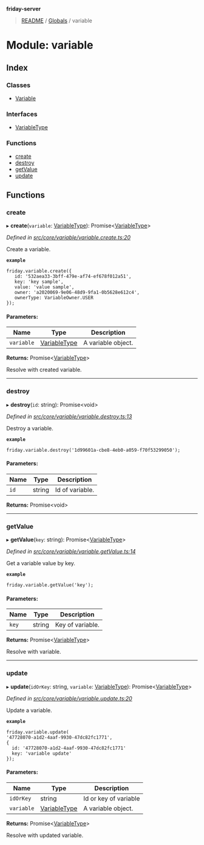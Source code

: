 **friday-server**

> [README](../README.md) / [Globals](../globals.md) / variable

# Module: variable

## Index

### Classes

* [Variable](../classes/variable.variable-1.md)

### Interfaces

* [VariableType](../interfaces/variable.variabletype.md)

### Functions

* [create](variable.md#create)
* [destroy](variable.md#destroy)
* [getValue](variable.md#getvalue)
* [update](variable.md#update)

## Functions

### create

▸ **create**(`variable`: [VariableType](../interfaces/variable.variabletype.md)): Promise\<[VariableType](../interfaces/variable.variabletype.md)>

*Defined in [src/core/variable/variable.create.ts:20](https://github.com/friday-ai/friday/blob/cd1d9b5/server/src/core/variable/variable.create.ts#L20)*

Create a variable.

**`example`** 
````
friday.variable.create({
   id: '532aea33-3bff-479e-af74-ef678f012a51',
   key: 'key sample',
   value: 'value sample',
   owner: 'a2020069-9e06-48d9-9fa1-0b5628e612c4',
   ownerType: VariableOwner.USER
});
````

#### Parameters:

Name | Type | Description |
------ | ------ | ------ |
`variable` | [VariableType](../interfaces/variable.variabletype.md) | A variable object. |

**Returns:** Promise\<[VariableType](../interfaces/variable.variabletype.md)>

Resolve with created variable.

___

### destroy

▸ **destroy**(`id`: string): Promise\<void>

*Defined in [src/core/variable/variable.destroy.ts:13](https://github.com/friday-ai/friday/blob/cd1d9b5/server/src/core/variable/variable.destroy.ts#L13)*

Destroy a variable.

**`example`** 
````
friday.variable.destroy('1d99601a-cbe8-4eb0-a059-f70f53299050');
````

#### Parameters:

Name | Type | Description |
------ | ------ | ------ |
`id` | string | Id of variable. |

**Returns:** Promise\<void>

___

### getValue

▸ **getValue**(`key`: string): Promise\<[VariableType](../interfaces/variable.variabletype.md)>

*Defined in [src/core/variable/variable.getValue.ts:14](https://github.com/friday-ai/friday/blob/cd1d9b5/server/src/core/variable/variable.getValue.ts#L14)*

Get a variable value by key.

**`example`** 
````
friday.variable.getValue('key');
````

#### Parameters:

Name | Type | Description |
------ | ------ | ------ |
`key` | string | Key of variable. |

**Returns:** Promise\<[VariableType](../interfaces/variable.variabletype.md)>

Resolve with variable.

___

### update

▸ **update**(`idOrKey`: string, `variable`: [VariableType](../interfaces/variable.variabletype.md)): Promise\<[VariableType](../interfaces/variable.variabletype.md)>

*Defined in [src/core/variable/variable.update.ts:20](https://github.com/friday-ai/friday/blob/cd1d9b5/server/src/core/variable/variable.update.ts#L20)*

Update a variable.

**`example`** 
````
friday.variable.update(
'47728070-a1d2-4aaf-9930-47dc82fc1771',
{
  id: '47728070-a1d2-4aaf-9930-47dc82fc1771'
  key: 'variable update'
});
````

#### Parameters:

Name | Type | Description |
------ | ------ | ------ |
`idOrKey` | string | Id or key of variable |
`variable` | [VariableType](../interfaces/variable.variabletype.md) | A variable object. |

**Returns:** Promise\<[VariableType](../interfaces/variable.variabletype.md)>

Resolve with updated variable.
